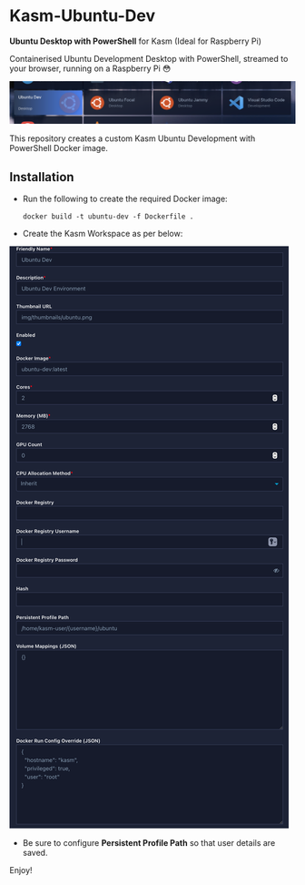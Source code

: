 # Kasm-Ubuntu-Dev
**Ubuntu Desktop with PowerShell** for Kasm (Ideal for Raspberry Pi)

Containerised Ubuntu Development Desktop with PowerShell, streamed to your browser, running on a Raspberry Pi 😳

![](/docs/kasm-ubuntu-dev-screenshot-1.png)

This repository creates a custom Kasm Ubuntu Development with PowerShell Docker image.

## Installation

- Run the following to create the required Docker image:

      docker build -t ubuntu-dev -f Dockerfile .

- Create the Kasm Workspace as per below:

![](/docs/kasm-ubuntu-dev-setup.png)

- Be sure to configure **Persistent Profile Path** so that user details are saved.

Enjoy!
